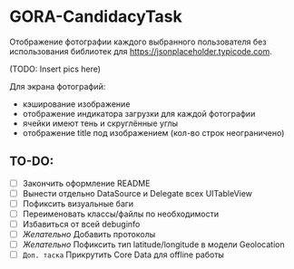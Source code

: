 # GORA-CandidacyTask
Отображение фотографии каждого выбранного пользователя без использования библиотек для https://jsonplaceholder.typicode.com.

(TODO: Insert pics here)

Для экрана фотографий:
- кэширование изображение
- отображение индикатора загрузки для каждой фотографии
- ячейки имеют тень и скруглённые углы
- отображение title под изображением (кол-во строк неограничено)

## TO-DO:
- [ ] Закончить оформление README
- [ ] Вынести отдельно DataSource и Delegate всех UITableView
- [ ] Пофиксить визуальные баги
- [ ] Переименовать классы/файлы по необходимости 
- [ ] Избавиться от всей debuginfo
- [ ] *Желательно* Добавить протоколы
- [ ] *Желательно* Пофиксить тип latitude/longitude в модели Geolocation
- [ ] `Доп. таска` Прикрутить Core Data для offline работы
